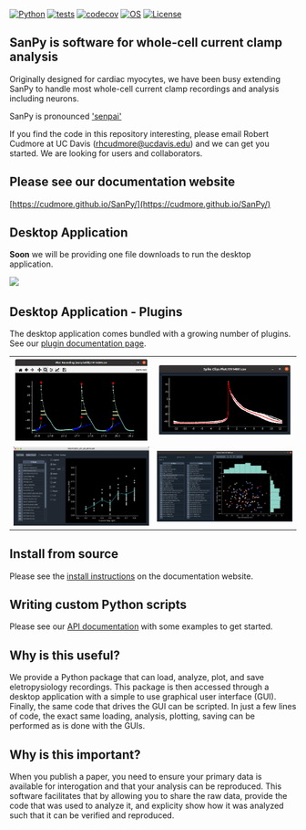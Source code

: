 
[![Python](https://img.shields.io/badge/python-3.8|3.9|3.10|3.11-blue.svg)](https://www.python.org/downloads/release/python-3111/)
[![tests](https://github.com/cudmore/SanPy/workflows/Test/badge.svg)](https://github.com/cudmore/SanPy/actions)
[![codecov](https://codecov.io/gh/cudmore/SanPy/branch/master/graph/badge.svg?token=L7L3FB04IP)](https://codecov.io/gh/cudmore/SanPy)
[![OS](https://img.shields.io/badge/OS-Linux|Windows|macOS-blue.svg)]()
[![License](https://img.shields.io/badge/license-GPLv3-blue)](https://github.com/cudmore/SanPy/blob/master/LICENSE)


## SanPy is software for whole-cell current clamp analysis

Originally designed for cardiac myocytes, we have been busy extending SanPy to handle most whole-cell current clamp recordings and analysis including neurons.

SanPy is pronounced ['senpai']['senpai']

['senpai']: https://en.wikipedia.org/wiki/Senpai_and_k%C5%8Dhai

If you find the code in this repository interesting, please email Robert Cudmore at UC Davis (rhcudmore@ucdavis.edu) and we can get you started. We are looking for users and collaborators.

## Please see our documentation website

[https://cudmore.github.io/SanPy/](https://cudmore.github.io/SanPy/)

['sanpy-docs']: https://cudmore.github.io/SanPy/

## Desktop Application

**Soon** we will be providing one file downloads to run the desktop application.

<!-- <IMG SRC="docs/docs/img/spike-app.png" width=600> -->
<IMG SRC="docs/docs/img/sanpy-app.png" width=600>

<!-- <IMG SRC="docs/docs/img/meta-window-example.png" width=600> -->

## Desktop Application - Plugins
 
The desktop application comes bundled with a growing number of plugins. See our [plugin documentation page](https://cudmore.github.io/SanPy/plugins/).

<table>
<tr>
    <td>
    <IMG SRC="docs/docs/img/plugins/plot-recording.png" width=300>
    </td>
    <td>
    <IMG SRC="docs/docs/img/plugins/spike-clips.png" width=300>
    </td>
</tr>
<tr>
    <td>
    <IMG SRC="docs/docs/img/plugins/plot-fi.png" width=300>
    </td>
    <td>
    <IMG SRC="docs/docs/img/plugins/scatter-plot.png" width=300>
    </td>
</tr>
</table>

## Install from source

Please see the [install instructions](https://cudmore.github.io/SanPy/install/) on the documentation website.

## Writing custom Python scripts

Please see our [API documentation](https://cudmore.github.io/SanPy/scripting/) with some examples to get started.

## Why is this useful?

We provide a Python package that can load, analyze, plot, and save eletropysiology recordings. This package is then accessed through a desktop application with a simple to use graphical user interface (GUI). Finally, the same code that drives the GUI  can be scripted. In just a few lines of code, the exact same loading, analysis, plotting, saving can be performed as is done with the GUIs.

## Why is this important?

When you publish a paper, you need to ensure your primary data is available for interogation and that your analysis can be reproduced. This software facilitates that by allowing you to share the raw data, provide the code that was used to analyze it, and explicity show how it was analyzed such that it can be verified and reproduced.

